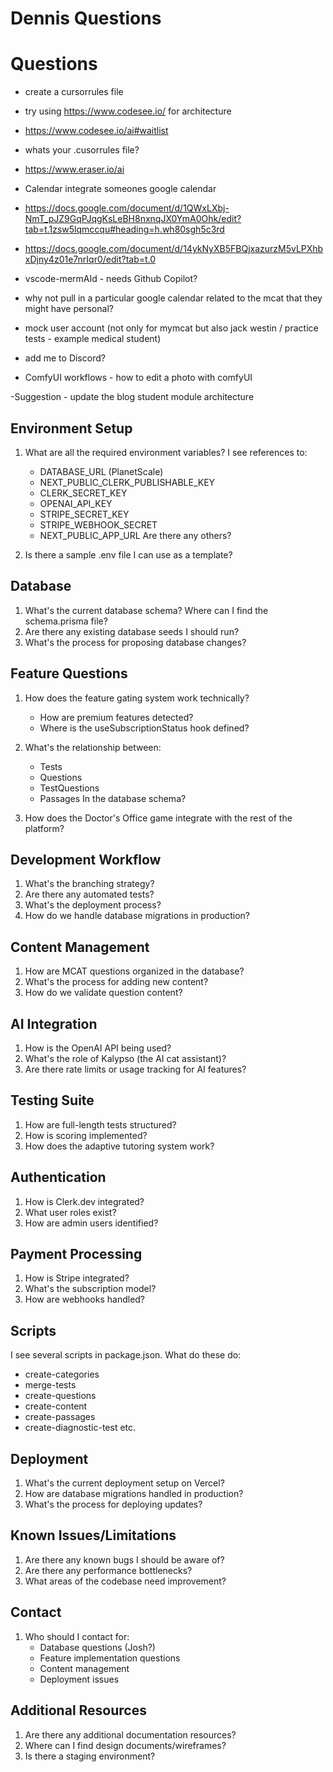 # Dennis Questions


# Questions 
- create a cursorrules file
- try using https://www.codesee.io/ for architecture
- https://www.codesee.io/ai#waitlist
- whats your .cusorrules file? 
- https://www.eraser.io/ai
- Calendar integrate someones google calendar
- https://docs.google.com/document/d/1QWxLXbj-NmT_pJZ9GqPJqgKsLeBH8nxnqJX0YmA0Ohk/edit?tab=t.1zsw5lqmccqu#heading=h.wh80sgh5c3rd

- https://docs.google.com/document/d/14ykNyXB5FBQjxazurzM5vLPXhbxDjny4z01e7nrIqr0/edit?tab=t.0




- vscode-mermAId - needs Github Copilot?
- why not pull in a particular google calendar related to the mcat that they might have personal? 
- mock user account (not only for mymcat but also jack westin / practice tests - example medical student)
- add me to Discord?
- ComfyUI workflows - how to edit a photo with comfyUI

-Suggestion - update the blog student module architecture


## Environment Setup
1. What are all the required environment variables? I see references to:
   - DATABASE_URL (PlanetScale)
   - NEXT_PUBLIC_CLERK_PUBLISHABLE_KEY
   - CLERK_SECRET_KEY
   - OPENAI_API_KEY
   - STRIPE_SECRET_KEY
   - STRIPE_WEBHOOK_SECRET
   - NEXT_PUBLIC_APP_URL
   Are there any others?

2. Is there a sample .env file I can use as a template?

## Database
1. What's the current database schema? Where can I find the schema.prisma file?
2. Are there any existing database seeds I should run?
3. What's the process for proposing database changes?

## Feature Questions
1. How does the feature gating system work technically?
   - How are premium features detected?
   - Where is the useSubscriptionStatus hook defined?

2. What's the relationship between:
   - Tests
   - Questions
   - TestQuestions
   - Passages
   In the database schema?

3. How does the Doctor's Office game integrate with the rest of the platform?

## Development Workflow
1. What's the branching strategy?
2. Are there any automated tests?
3. What's the deployment process?
4. How do we handle database migrations in production?

## Content Management
1. How are MCAT questions organized in the database?
2. What's the process for adding new content?
3. How do we validate question content?

## AI Integration
1. How is the OpenAI API being used?
2. What's the role of Kalypso (the AI cat assistant)?
3. Are there rate limits or usage tracking for AI features?

## Testing Suite
1. How are full-length tests structured?
2. How is scoring implemented?
3. How does the adaptive tutoring system work?

## Authentication
1. How is Clerk.dev integrated?
2. What user roles exist?
3. How are admin users identified?

## Payment Processing
1. How is Stripe integrated?
2. What's the subscription model?
3. How are webhooks handled?

## Scripts
I see several scripts in package.json. What do these do:
- create-categories
- merge-tests
- create-questions
- create-content
- create-passages
- create-diagnostic-test
etc.

## Deployment
1. What's the current deployment setup on Vercel?
2. How are database migrations handled in production?
3. What's the process for deploying updates?

## Known Issues/Limitations
1. Are there any known bugs I should be aware of?
2. Are there any performance bottlenecks?
3. What areas of the codebase need improvement?

## Contact
1. Who should I contact for:
   - Database questions (Josh?)
   - Feature implementation questions
   - Content management
   - Deployment issues

## Additional Resources
1. Are there any additional documentation resources?
2. Where can I find design documents/wireframes?
3. Is there a staging environment? 